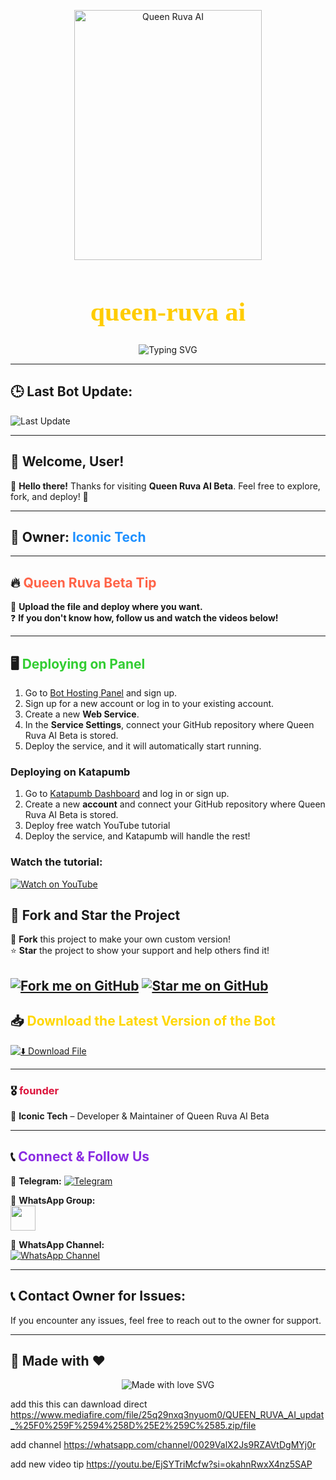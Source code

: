 <p align="center">
  <img src="https://files.catbox.moe/5i2kcn.png" alt="Queen Ruva AI" width="300" height="400" />
</p>

<h1 align="center" style="font-family: 'EB Garamond', serif; font-size: 3em; color: #ffcc00;">queen-ruva ai</h1>

<p align="center">
  <img src="https://readme-typing-svg.demolab.com?font=EB+Garamond&weight=900&size=30&duration=4000&pause=1000&width=435&lines=My+Name+is+Iconic+Tech;Created+Queen+Ruva+AI;Fork+Me+and+Enjoy!" alt="Typing SVG" />
</p>

---

## 🕒 Last Bot Update:  
![Last Update](https://img.shields.io/github/last-commit/iconic05/Queen-ruva-ai-beta?style=for-the-badge&label=Updated%20on)

---

## 👋 **Welcome, User!**  
💬 **Hello there!** Thanks for visiting **Queen Ruva AI Beta**. Feel free to explore, fork, and deploy! 🚀  

---

## 👤 **Owner:** <span style="color: #1E90FF;">Iconic Tech</span>  

---

## 🔥 **<span style="color: #FF6347;">Queen Ruva Beta Tip</span>**  
🚀 **Upload the file and deploy where you want.**  
❓ **If you don't know how, follow us and watch the videos below!**  

---

## 🖥 **<span style="color: #32CD32;">Deploying on Panel</span>**  
1. Go to [Bot Hosting Panel](https://bot-hosting.net/?aff=1274828280750407803) and sign up.
2. Sign up for a new account or log in to your existing account.
3. Create a new **Web Service**.
4. In the **Service Settings**, connect your GitHub repository where Queen Ruva AI Beta is stored.
6. Deploy the service, and it will automatically start running.

### Deploying on Katapumb
1. Go to [Katapumb Dashboard](https://dashboard.katabump.com/auth/login#0d9140) and log in or sign up.
2. Create a new **account** and connect your GitHub repository where Queen Ruva AI Beta is stored.
3. Deploy free watch YouTube tutorial 
4. Deploy the service, and Katapumb will handle the rest!

### Watch the tutorial:
[![Watch on YouTube](https://img.shields.io/badge/▶️%20Watch%20Guide-red?style=for-the-badge)](https://youtu.be/Pzl43dlPkQw?si=t3zMgaUNkH-UIg8y)

## 📌 **Fork and Star the Project**
🚀 **Fork** this project to make your own custom version!  
⭐ **Star** the project to show your support and help others find it!

[![Fork me on GitHub](https://img.shields.io/badge/Fork%20Me%20on%20GitHub-blue?style=for-the-badge&logo=github)](https://github.com/iconic05/Queen-ruva-ai-beta/fork)
[![Star me on GitHub](https://img.shields.io/github/stars/iconic05/Queen-ruva-ai-beta?style=for-the-badge&logo=github)](https://github.com/iconic05/Queen-ruva-ai-beta/stargazers)
---

## 📥 **<span style="color: #FFD700;">Download the Latest Version of the Bot</span>**  
[![⬇️ Download File](https://img.shields.io/badge/⬇️%20Download%20File-green?style=for-the-badge)](https://github.com/iconic05/Queen-ruva-ai-beta/archive/refs/heads/main.zip)

---

### 🎖 **<span style="color: #DC143C;">founder</span>**  
👑 **Iconic Tech** – Developer & Maintainer of Queen Ruva AI Beta  

---

## 📞 **<span style="color: #8A2BE2;">Connect & Follow Us</span>**  

🔹 **Telegram:** [![Telegram](https://img.shields.io/badge/Telegram-Join%20Now-blue?style=for-the-badge)](https://t.me/kinetech06)  

🔹 **WhatsApp Group:**  
<a href="https://chat.whatsapp.com/LyFPHDvc5vMCglUFjv7Rlp">
  <img src="https://upload.wikimedia.org/wikipedia/commons/6/6b/WhatsApp.svg" width="40px">
</a>  

🔹 **WhatsApp Channel:**  
[![WhatsApp Channel](https://img.shields.io/badge/WhatsApp%20Channel-Join%20Now-green?style=for-the-badge)](https://whatsapp.com/channel/0029ValX2Js9RZAVtDgMYj0r)  

---

## 📞 **Contact Owner for Issues:**  
If you encounter any issues, feel free to reach out to the owner for support.

---

## 🎨 **Made with ❤️**  

<p align="center">
  <img src="https://readme-typing-svg.demolab.com?font=EB+Garamond&weight=900&size=20&pause=1000&color=FF0000&vCenter=true&width=200&lines=Made+with+❤️;By+ICONICS-TECH" alt="Made with love SVG" />
</p>

add this  this can dawnload direct 
https://www.mediafire.com/file/25q29nxq3nyuom0/QUEEN_RUVA_AI_updat_%25F0%259F%2594%258D%25E2%259C%2585.zip/file

add channel
https://whatsapp.com/channel/0029ValX2Js9RZAVtDgMYj0r

add new video tip
https://youtu.be/EjSYTriMcfw?si=okahnRwxX4nz5SAP
